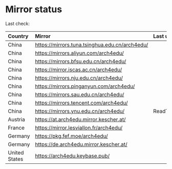 <script src="./time.js"></script>
# Mirror status
Last check: <script type="text/javascript">localize(1667086081.110875);</script>

|Country|Mirror|Last update|
|:------|:-----|:----------|
|China|https://mirrors.tuna.tsinghua.edu.cn/arch4edu/|<script type="text/javascript">localize(1667068889);</script>|
|China|https://mirrors.aliyun.com/arch4edu/|<script type="text/javascript">localize(1667025693);</script>|
|China|https://mirrors.bfsu.edu.cn/arch4edu/|<script type="text/javascript">localize(1667068889);</script>|
|China|https://mirror.iscas.ac.cn/arch4edu/|<script type="text/javascript">localize(1667068889);</script>|
|China|https://mirrors.nju.edu.cn/arch4edu/|<script type="text/javascript">localize(1667025693);</script>|
|China|https://mirrors.pinganyun.com/arch4edu/|<script type="text/javascript">localize(1667068889);</script>|
|China|https://mirrors.sau.edu.cn/arch4edu/|<script type="text/javascript">localize(1650446957);</script>|
|China|https://mirrors.tencent.com/arch4edu/|<script type="text/javascript">localize(1667025693);</script>|
|China|https://mirrors.ynu.edu.cn/arch4edu/|ReadTimeout|
|Austria|https://at.arch4edu.mirror.kescher.at/|<script type="text/javascript">localize(1667068889);</script>|
|France|https://mirror.lesviallon.fr/arch4edu/|<script type="text/javascript">localize(1667068889);</script>|
|Germany|https://pkg.fef.moe/arch4edu/|<script type="text/javascript">localize(1667068889);</script>|
|Germany|https://de.arch4edu.mirror.kescher.at/|<script type="text/javascript">localize(1667068889);</script>|
|United States|https://arch4edu.keybase.pub/|<script type="text/javascript">localize(1667025693);</script>|

<script src="./tablefilter/tablefilter.js"></script>
<script src="./table.js"></script>